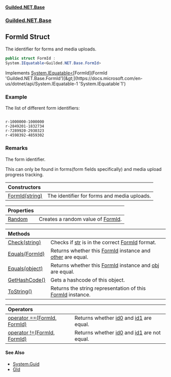 
#### [Guilded.NET.Base](Guilded_NET_Base 'Guilded_NET_Base')
### [Guilded.NET.Base](Guilded_NET_Base#Guilded_NET_Base 'Guilded.NET.Base')
## FormId Struct
The identifier for forms and media uploads.  
```csharp
public struct FormId :
System.IEquatable<Guilded.NET.Base.FormId>
```

Implements [System.IEquatable&lt;](https://docs.microsoft.com/en-us/dotnet/api/System.IEquatable-1 'System.IEquatable`1')[FormId](FormId 'Guilded.NET.Base.FormId')[&gt;](https://docs.microsoft.com/en-us/dotnet/api/System.IEquatable-1 'System.IEquatable`1')  
### Example
The list of different form identifiers:

```none
  
r-1000000-1000000  
r-2849201-1832734  
r-7289920-2930323  
r-4598392-4859302  
```
### Remarks
The form identifier.



This can only be found in forms(form fields specifically) and media upload progress tracking.

| Constructors | |
| :--- | :--- |
| [FormId(string)](FormId_FormId(string) 'Guilded.NET.Base.FormId.FormId(string)') | The identifier for forms and media uploads.<br/> |

| Properties | |
| :--- | :--- |
| [Random](FormId_Random 'Guilded.NET.Base.FormId.Random') | Creates a random value of [FormId](FormId 'Guilded.NET.Base.FormId').<br/> |

| Methods | |
| :--- | :--- |
| [Check(string)](FormId_Check(string) 'Guilded.NET.Base.FormId.Check(string)') | Checks if [str](FormId_Check(string)#Guilded_NET_Base_FormId_Check(string)_str 'Guilded.NET.Base.FormId.Check(string).str') is in the correct [FormId](FormId 'Guilded.NET.Base.FormId') format.<br/> |
| [Equals(FormId)](FormId_Equals(FormId) 'Guilded.NET.Base.FormId.Equals(Guilded.NET.Base.FormId)') | Returns whether this [FormId](FormId 'Guilded.NET.Base.FormId') instance and [other](FormId_Equals(FormId)#Guilded_NET_Base_FormId_Equals(Guilded_NET_Base_FormId)_other 'Guilded.NET.Base.FormId.Equals(Guilded.NET.Base.FormId).other') are equal.<br/> |
| [Equals(object)](FormId_Equals(object) 'Guilded.NET.Base.FormId.Equals(object)') | Returns whether this [FormId](FormId 'Guilded.NET.Base.FormId') instance and [obj](FormId_Equals(object)#Guilded_NET_Base_FormId_Equals(object)_obj 'Guilded.NET.Base.FormId.Equals(object).obj') are equal.<br/> |
| [GetHashCode()](FormId_GetHashCode() 'Guilded.NET.Base.FormId.GetHashCode()') | Gets a hashcode of this object.<br/> |
| [ToString()](FormId_ToString() 'Guilded.NET.Base.FormId.ToString()') | Returns the string representation of this [FormId](FormId 'Guilded.NET.Base.FormId') instance.<br/> |

| Operators | |
| :--- | :--- |
| [operator ==(FormId, FormId)](FormId_operator(FormId_FormId) 'Guilded.NET.Base.FormId.op_Equality(Guilded.NET.Base.FormId, Guilded.NET.Base.FormId)') | Returns whether [id0](FormId_operator(FormId_FormId)#Guilded_NET_Base_FormId_op_Equality(Guilded_NET_Base_FormId_Guilded_NET_Base_FormId)_id0 'Guilded.NET.Base.FormId.op_Equality(Guilded.NET.Base.FormId, Guilded.NET.Base.FormId).id0') and [id1](FormId_operator(FormId_FormId)#Guilded_NET_Base_FormId_op_Equality(Guilded_NET_Base_FormId_Guilded_NET_Base_FormId)_id1 'Guilded.NET.Base.FormId.op_Equality(Guilded.NET.Base.FormId, Guilded.NET.Base.FormId).id1') are equal.<br/> |
| [operator !=(FormId, FormId)](FormId_operator!(FormId_FormId) 'Guilded.NET.Base.FormId.op_Inequality(Guilded.NET.Base.FormId, Guilded.NET.Base.FormId)') | Returns whether [id0](FormId_operator!(FormId_FormId)#Guilded_NET_Base_FormId_op_Inequality(Guilded_NET_Base_FormId_Guilded_NET_Base_FormId)_id0 'Guilded.NET.Base.FormId.op_Inequality(Guilded.NET.Base.FormId, Guilded.NET.Base.FormId).id0') and [id1](FormId_operator!(FormId_FormId)#Guilded_NET_Base_FormId_op_Inequality(Guilded_NET_Base_FormId_Guilded_NET_Base_FormId)_id1 'Guilded.NET.Base.FormId.op_Inequality(Guilded.NET.Base.FormId, Guilded.NET.Base.FormId).id1') are not equal.<br/> |

#### See Also
- [System.Guid](https://docs.microsoft.com/en-us/dotnet/api/System.Guid 'System.Guid')
- [GId](GId 'Guilded.NET.Base.GId')
